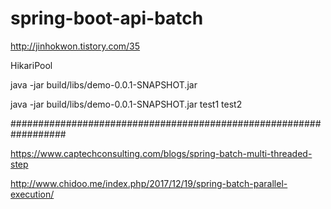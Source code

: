 # spring-boot-api-batch

http://jinhokwon.tistory.com/35

HikariPool

java -jar build/libs/demo-0.0.1-SNAPSHOT.jar

java -jar build/libs/demo-0.0.1-SNAPSHOT.jar test1 test2

##################################################################


https://www.captechconsulting.com/blogs/spring-batch-multi-threaded-step

http://www.chidoo.me/index.php/2017/12/19/spring-batch-parallel-execution/



